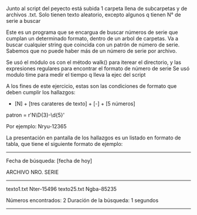 Junto al script del peyecto está subida 1 carpeta llena de subcarpetas y de archivos .txt.
Solo tienen texto aleatorio, excepto algunos q tienen N° de serie a buscar

Este es un programa que se encargua de buscar números de serie que cumplan un determinado formato, dentro de un arbol de carpetas.
Va a buscar cualquier string que coincida con un patrón de número de serie. Sabemos que no puede haber más de un número de serie por archivo.

Se usó el módulo os con el método walk() para iterear el directorio, y las expresiones regulares para encontrar el formato de número de serie
Se usó modulo time para medir el tiempo q lleva la ejec del script

A los fines de este ejercicio, estas son las condiciones de formato que deben cumplir los hallazgos:
- [N] + [tres carateres de texto] + [-] + [5 números]

patron = r'N\D{3}-\d{5}'

Por ejemplo: Nryu-12365

La presentación en pantalla de los hallazgos es un listado en formato de tabla, que tiene el siguiente formato de ejemplo:

----------------------------------------------------
Fecha de búsqueda: [fecha de hoy]

ARCHIVO		NRO. SERIE
-------		----------
texto1.txt	Nter-15496
texto25.txt	Ngba-85235

Números encontrados: 2
Duración de la búsqueda: 1 segundos

----------------------------------------------------
